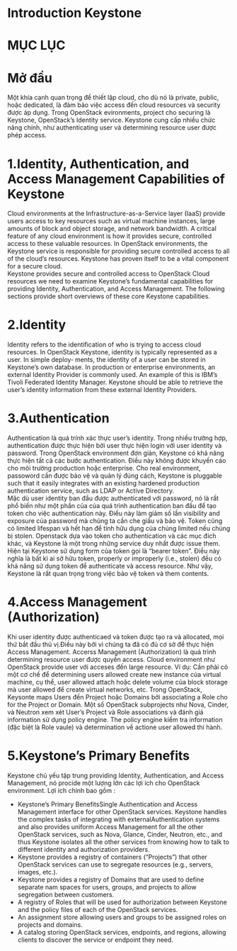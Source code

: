 # Introduction Keystone

# MỤC LỤC





<a name="modau"></a>
# Mở đầu
Một khía cạnh quan trọng để thiết lập cloud, cho dù nó là private, public, hoặc dedicated, là đảm bảo việc access đến cloud resources và security được áp dụng. Trong OpenStack evironments, project cho securing là Keystone, OpenStack’s Identity service. Keystone cung cấp nhiều chức năng chính, như authenticating user và determining resource user được phép access.  

<a name="1"></a>
# 1.Identity, Authentication, and Access Management Capabilities of Keystone
Cloud environments at the Infrastructure-as-a-Service layer (IaaS) provide users access to key resources such as virtual machine instances, large amounts of block and object storage, and network bandwidth. A critical feature of any cloud environment is how it provides secure, controlled access to these valuable resources. In OpenStack environments, the Keystone service is responsible for providing secure controlled access to all of the cloud’s resources. Keystone has proven itself to be a vital component for a secure cloud.  
Keystone provides secure and controlled access to OpenStack Cloud resources we need to examine Keystone’s fundamental capabilities for providing Identity, Authentication, and Access Management. The following sections provide short overviews of these core Keystone capabilities.  

<a name="2"></a>
# 2.Identity
Identity refers to the identification of who is trying to access cloud resources. In OpenStack Keystone, identity is typically represented as a user. In simple deploy‐ ments, the identity of a user can be stored in Keystone’s own database. In production or enterprise environments, an external Identity Provider is commonly used. An example of this is IBM’s Tivoli Federated Identity Manager. Keystone should be able to retrieve the user’s identity information from these external Identity Providers.  

<a name="3"></a>
# 3.Authentication
Authentication là quá trính xác thực user’s identity. Trong nhiều trường hợp, authentication được thực hiện bởi user thực hiện login với user identity và password. Trong OpenStack environment đơn giản, Keystone có khả năng thực hiện tất cả các bước authentication. Điều này không được khuyến cáo cho môi trường production hoặc enterprise. Cho real environment, passoword cần được bảo vệ và quản lý đúng cách, Keystone is pluggable such that it easily integrates with an existing hardened production authentication service, such as LDAP or Active Directory.  
Mặc dù user identity ban đầu được authenticated với password, nó là rất phổ biến như một phần của của quá trình authentication ban đầu để tạo token cho việc authentication này. Điều này làm giảm số lần visibility and exposure của password mà chúng ta cần che giấu và bảo vệ. Token cũng có limited lifespan và hết hạn để tính hữu dụng của chúng limited nếu chúng bị stolen. Openstack dựa vào token cho authentication và các mục đích khác, và Keystone là một trong những service duy nhất được issue them. Hiện tại Keystone sử dụng form của token gọi là “bearer token”. Điều này nghĩa là bất kì ai sở hữu token, properly or improperly (i.e., stolen) đều có khả năng sử dụng token để authenticate và access resource. Như vậy, Keystone là rất quan trọng trong việc bảo vệ token và them contents.  

<a name="4"></a>
# 4.Access Management (Authorization)
Khi user identity được authenticaed và token được tạo ra và allocated, mọi thứ bắt đầu thú vị.Điều này bởi vì chúng ta đã có đủ cơ sở để thực hiện Access Management.
Accerss Management (Authorization) là quá trình determining resource user được quyền access. Cloud environment như OpenStack provide user với acceses đến large resource.
Ví dụ: Cần phải có một cơ chế để determining users allowed create new instance của virtual machine, cụ thể, user allowed attach hoặc delete volume của block storage mà user allowed để create virtual networks, etc. Trong OpenStack, Keysonte maps Users đến Project hoặc Domains bởi associating a Role cho for the Project or Domain. 
Một số OpenStack subprojects như Nova, Cinder, và Neutron xem xét User’s Project và Role associations và đánh giá information sử dụng policy engine. The policy engine kiểm tra information (đặc biệt là Role vaule) và determination về actione user allowed thi hành.

<a name="4"></a>
# 5.Keystone’s Primary Benefits
Keystone chủ yếu tập trung providing Identity, Authentication, and Access Management, nó procide một lượng lớn các lợi ích cho OpenStack environment. Lợi ích chính bao gồm :  
- Keystone’s Primary BenefitsSingle Authentication and Access Management interface for other OpenStack services. Keystone handles the complex tasks of integrating with externalAuthentication systems and also provides uniform Access Management for all the other OpenStack services, such as Nova, Glance, Cinder, Neutron, etc., and thus Keystone isolates all the other services from knowing how to talk to different identity and authorization providers.
- Keystone provides a registry of containers (“Projects”) that other OpenStack services can use to segregate resources (e.g., servers, images, etc.).
- Keystone provides a registry of Domains that are used to define separate nam spaces for users, groups, and projects to allow segregation between customers.
- A registry of Roles that will be used for authorization between Keystone and the policy files of each of the OpenStack services.
- An assignment store allowing users and groups to be assigned roles on projects and domains.
- A catalog storing OpenStack services, endpoints, and regions, allowing clients to discover the service or endpoint they need.






















